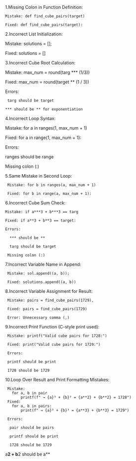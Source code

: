 1.Missing Colon in Function Definition:

    Mistake: def find_cube_pairs(target)

    Fixed: def find_cube_pairs(target):

2.Incorrect List Initialization:

  Mistake: solutions = [];

  Fixed: solutions = []

3.Incorrect Cube Root Calculation:

  Mistake: max_num = round(targ *** (1/3))

  Fixed: max_num = round(target ** (1 / 3))

  Errors:

     targ should be target

    *** should be ** for exponentiation

4.Incorrect Loop Syntax:

Mistake: for a in ranges(1, max_num + 1)

Fixed: for a in range(1, max_num + 1):

Errors:

ranges should be range

Missing colon (:)

5.Same Mistake in Second Loop:

     Mistake: for b in ranges(a, max_num + 1)

     Fixed: for b in range(a, max_num + 1):

6.Incorrect Cube Sum Check:

    Mistake: if a***3 + b***3 == targ

    Fixed: if a**3 + b**3 == target:

    Errors:

      *** should be **

      targ should be target

     Missing colon (:)

7.Incorrect Variable Name in Append:

     Mistake: sol.append((a, b));

     Fixed: solutions.append((a, b))

8.Incorrect Variable Assignment for Result:

     Mistake: pairs = find_cube_pairs(1729),

     Fixed: pairs = find_cube_pairs(1729)

     Error: Unnecessary comma (,)

9.Incorrect Print Function (C-style print used):

     Mistake: printf("Valid cube pairs for 1728:")

     Fixed: print("Valid cube pairs for 1729:")

     Errors:

     printf should be print

     1728 should be 1729

10.Loop Over Result and Print Formatting Mistakes:
 
     Mistake:
       for a, b in pair
           printf(f" → {a}³ + {b}³ = {a**2} + {b**2} = 1728")
     Fixed:
       for a, b in pairs:
           print(f" → {a}³ + {b}³ = {a**3} + {b**3} = 1729") 

     Errors:

      pair should be pairs

      printf should be print

      1728 should be 1729
a**2 + b**2 should be a**
